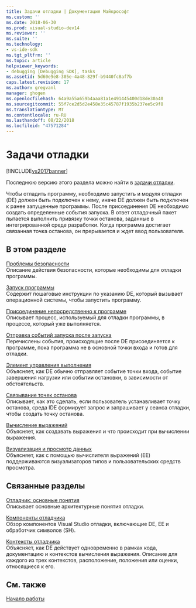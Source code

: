 ```yaml
---
title: Задачи отладки | Документация Майкрософт
ms.custom: ''
ms.date: 2018-06-30
ms.prod: visual-studio-dev14
ms.reviewer: ''
ms.suite: ''
ms.technology:
- vs-ide-sdk
ms.tgt_pltfrm: ''
ms.topic: article
helpviewer_keywords:
- debugging [Debugging SDK], tasks
ms.assetid: 5d60e9e8-305e-4a48-829f-b9440fc8af7b
caps.latest.revision: 17
ms.author: gregvanl
manager: ghogen
ms.openlocfilehash: 64a9a55a659b4aaa81a1e491445400d18de30a40
ms.sourcegitcommit: 55f7ce2d5d2e458e35c45787f1935b237ee5c9f8
ms.translationtype: MT
ms.contentlocale: ru-RU
ms.lasthandoff: 08/22/2018
ms.locfileid: "47571284"
---
```

# <a name="debugging-tasks"></a>Задачи отладки
[!INCLUDE[vs2017banner](../../includes/vs2017banner.md)]

Последнюю версию этого раздела можно найти в [задачи отладки](https://docs.microsoft.com/visualstudio/extensibility/debugger/debugging-tasks).  
  
Чтобы отладить программу, необходимо запустить и модуля отладки (DE) должен быть подключен к нему, иначе DE должен быть подключен к ранее запущенные программы. После присоединения DE необходимо создать определенные события запуска. В ответ отладочный пакет пытается выполнить привязку точки останова, заданные в интегрированной среде разработки. Когда программа достигает связанная точка останова, он прерывается и ждет ввод пользователя.  
  
## <a name="in-this-section"></a>В этом разделе  
 [Проблемы безопасности](../../extensibility/debugger/security-issues.md)  
 Описание действия безопасности, которые необходимы для отладки программы.  
  
 [Запуск программы](../../extensibility/debugger/launching-a-program.md)  
 Содержит пошаговые инструкции по указанию DE, который вызывает операционной системы, чтобы запустить программу.  
  
 [Присоединение непосредственно к программе](../../extensibility/debugger/attaching-directly-to-a-program.md)  
 Описывает процесс, используемый для отладки программы, в процессе, который уже выполняется.  
  
 [Отправка событий запуска после запуска](../../extensibility/debugger/sending-startup-events-after-a-launch.md)  
 Перечислены события, происходящие после DE присоединяется к программе, пока программа не в основной точки входа и готов для отладки.  
  
 [Элемент управления выполнения](../../extensibility/debugger/control-of-execution.md)  
 Объясняет, как DE обычно отправляет событие точки входа, событие завершения нагрузки или событии остановки, в зависимости от обстоятельств.  
  
 [Связывание точек останова](../../extensibility/debugger/binding-breakpoints.md)  
 Описывает, как это сделать, если пользователь устанавливает точку останова, среда IDE формирует запрос и запрашивает у сеанса отладки, чтобы создать точку останова.  
  
 [Вычисление выражений](../../extensibility/debugger/evaluating-expressions.md)  
 Объясняет, как создавать выражения и что происходит при вычислении выражения.  
  
 [Визуализация и просмотр данных](../../extensibility/debugger/visualizing-and-viewing-data.md)  
 Объясняет, как с помощью вычислителя выражений (EE) поддерживаются визуализаторов типов и пользовательских средств просмотра.  
  
## <a name="related-sections"></a>Связанные разделы  
 [Отладчик: основные понятия](../../extensibility/debugger/debugger-concepts.md)  
 Описывает основные архитектурные понятия отладки.  
  
 [Компоненты отладчика](../../extensibility/debugger/debugger-components.md)  
 Обзор компонентов Visual Studio отладки, включающие DE, EE и обработчик символов (SH).  
  
 [Контексты отладчика](../../extensibility/debugger/debugger-contexts.md)  
 Объясняет, как DE действует одновременно в рамках кода, документацию и контекстов вычисления выражения. Описание для каждого из трех контекстов, расположение, положения или оценки, относящиеся к его.  
  
## <a name="see-also"></a>См. также  
 [Начало работы](../../extensibility/debugger/getting-started-with-debugger-extensibility.md)


